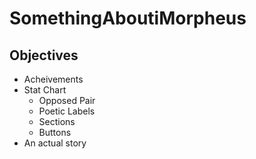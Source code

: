 # SomethingAboutiMorpheus

## Objectives
- Acheivements
- Stat Chart
  + Opposed Pair
  + Poetic Labels
  + Sections
  + Buttons
- An actual story

